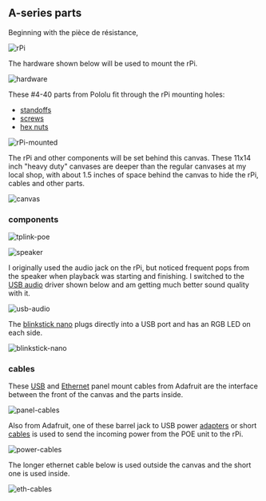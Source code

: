 ## A-series parts

Beginning with the pièce de résistance,

![rPi](images/rPi.jpg)

The hardware shown below will be used to mount the rPi.

![hardware](images/hardware.jpg)

These #4-40 parts from Pololu fit through the rPi mounting holes:

* [standoffs](https://www.pololu.com/product/1949)
* [screws](https://www.pololu.com/product/1961)
* [hex nuts](https://www.pololu.com/product/1068)

![rPi-mounted](images/rPi-mounted.jpg)

The rPi and other components will be set behind this canvas.  These 11x14 inch "heavy duty" canvases are deeper than the regular canvases at my local shop, with about 1.5 inches of space behind the canvas to hide the rPi, cables and other parts.

![canvas](images/canvas.jpg)

### components

![tplink-poe](images/tplink-poe.jpg)

![speaker](images/speaker.jpg)

I originally used the audio jack on the rPi, but noticed frequent pops from the speaker when playback was starting and finishing.  I switched to the [USB audio](https://www.adafruit.com/products/1475) driver shown below and am getting much better sound quality with it.

![usb-audio](images/usb-audio.jpg)

The [blinkstick nano](https://www.blinkstick.com/products/blinkstick-nano) plugs directly into a USB port and has an RGB LED on each side.

![blinkstick-nano](images/blinkstick-nano.jpg)

### cables

These [USB](https://www.adafruit.com/products/908) and [Ethernet](https://www.adafruit.com/products/909) panel mount cables from Adafruit are the interface between the front of the canvas and the parts inside.

![panel-cables](images/panel-cables.jpg)

Also from Adafruit, one of these barrel jack to USB power [adapters](https://www.adafruit.com/products/2789) or short [cables](https://www.adafruit.com/products/2727) is used to send the incoming power from the POE unit to the rPi.

![power-cables](images/power-cables.jpg)

The longer ethernet cable below is used outside the canvas and the short one is used inside.

![eth-cables](images/eth-cables.jpg)



